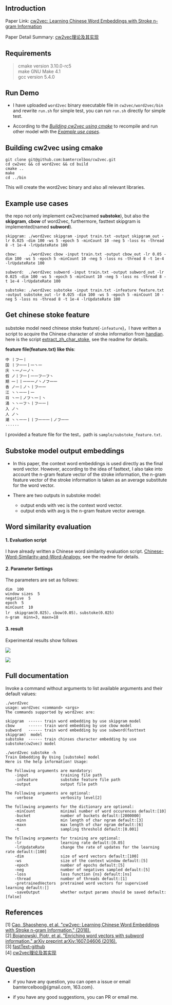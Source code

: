 
## Introduction ##

Paper Link: [cw2vec: Learning Chinese Word Embeddings with Stroke n-gram Information](http://www.statnlp.org/wp-content/uploads/papers/2018/cw2vec/cw2vec.pdf)  

Paper Detail Summary: [cw2vec理论及其实现](https://bamtercelboo.github.io/2018/05/11/cw2vec/)

## Requirements ##

>cmake version 3.10.0-rc5  
>make  GNU Make 4.1  
>gcc  version 5.4.0

## Run Demo ##

- I have uploaded  `word2vec` binary executable file in `cw2vec/word2vec/bin` and rewrite `run.sh` for simple test, you can run `run.sh` directly for simple test.

- According to the *[Building cw2vec using cmake](https://github.com/bamtercelboo/cw2vec#building-cw2vec-using-cmake)*  to recompile and run other model with the *[Example use cases](https://github.com/bamtercelboo/cw2vec#example-use-cases)*.


## Building cw2vec using cmake ##

	git clone git@github.com:bamtercelboo/cw2vec.git
	cd cw2vec && cd word2vec && cd build
	cmake ..
	make
	cd ../bin

This will create the word2vec binary and also all relevant libraries.

## Example use cases ##
the repo not only implement cw2vec(named **substoke**), but also the **skipgram**, **cbow** of word2vec, furthermore, fasttext skipgram is implemented(named **subword**).

	skipgram: ./word2vec skipgram -input train.txt -output skipgram_out -lr 0.025 -dim 100 -ws 5 -epoch 5 -minCount 10 -neg 5 -loss ns -thread 8 -t 1e-4 -lrUpdateRate 100  

	cbow:     ./word2vec cbow -input train.txt -output cbow_out -lr 0.05 -dim 100 -ws 5 -epoch 5 -minCount 10 -neg 5 -loss ns -thread 8 -t 1e-4 -lrUpdateRate 100

	subword:  ./word2vec subword -input train.txt -output subword_out -lr 0.025 -dim 100 -ws 5 -epoch 5 -minCount 10 -neg 5 -loss ns -thread 8 -t 1e-4 -lrUpdateRate 100

	substoke: ./word2vec substoke -input train.txt -infeature feature.txt -output substoke_out -lr 0.025 -dim 100 -ws 5 -epoch 5 -minCount 10 -neg 5 -loss ns -thread 8 -t 1e-4 -lrUpdateRate 100

## Get chinese stoke feature ##
substoke model need chinese stoke feature(`-infeature`)，I have written a script to acquire the Chinese character of stroke information from [handian](http://www.zdic.net/). here is the script [extract_zh_char_stoke](https://github.com/bamtercelboo/corpus_process_script/tree/master/extract_zh_char_stoke),  see the readme for details.

**feature file(feature.txt) like this**:

	中 丨フ一丨
	国 丨フ一一丨一丶一
	庆 丶一ノ一ノ丶
	假 ノ丨フ一丨一一フ一フ丶
	期 一丨丨一一一ノ丶ノフ一一
	香 ノ一丨ノ丶丨フ一一
	江 丶丶一一丨一
	将 丶一丨ノフ丶一丨丶
	涌 丶丶一フ丶丨フ一一丨
	入 ノ丶
	人 ノ丶
	潮 丶丶一一丨丨フ一一一丨ノフ一一
	......

I provided a feature file for the test，path is `sample/substoke_feature.txt`.


## Substoke model output embeddings ##

- In this paper, the context word embeddings is used directly as the final word vector. However, according to the idea of fasttext, I also take into account the n-gram feature vector of the stroke information, the n-gram feature vector of the stroke information is taken as an average substitute for the word vector. 

-  There are two outputs in substoke model:
	-  output ends with vec is the context word vector.
	-  output ends with avg is the n-gram feature vector average.


## Word similarity evaluation ##

#### 1. Evaluation script ####
I have already written a Chinese word similarity evaluation script. [Chinese-Word-Similarity-and-Word-Analogy](https://github.com/bamtercelboo/Chinese_Word_Similarity_and_Word_Analogy), see the readme for details.

#### 2. Parameter Settings ####
The parameters are set as follows:  

	dim  100
	window sizes  5
	negative  5
	epoch  5
	minCount  10
	lr  skipgram(0.025)，cbow(0.05)，substoke(0.025)
	n-gram  minn=3, maxn=18

#### 3. result ####
Experimental results show follows  

![](https://i.imgur.com/u0O6RoE.jpg)
  
![](https://i.imgur.com/p4gjsaD.jpg)


## Full documentation ##
Invoke a command without arguments to list available arguments and their default values:

	./word2vec 
	usage: word2vec <command> <args>
	The commands supported by word2vec are:

	skipgram  ------ train word embedding by use skipgram model
	cbow      ------ train word embedding by use cbow model
	subword   ------ train word embedding by use subword(fasttext skipgram)  model
	substoke  ------ train chinses character embedding by use substoke(cw2vec) model

	./word2vec substoke -h
	Train Embedding By Using [substoke] model
	Here is the help information! Usage:

	The Following arguments are mandatory:
		-input              training file path
		-infeature          substoke feature file path
		-output             output file path
	
	The Following arguments are optional:
		-verbose            verbosity level[2]

	The following arguments for the dictionary are optional:
		-minCount           minimal number of word occurences default:[10]
		-bucket             number of buckets default:[2000000]
		-minn               min length of char ngram default:[3]
		-maxn               max length of char ngram default:[6]
		-t                  sampling threshold default:[0.001]

	The following arguments for training are optional:
		-lr                 learning rate default:[0.05]
		-lrUpdateRate       change the rate of updates for the learning rate default:[100]
		-dim                size of word vectors default:[100]
		-ws                 size of the context window default:[5]
		-epoch              number of epochs default:[5]
		-neg                number of negatives sampled default:[5]
		-loss               loss function {ns} default:[ns]
		-thread             number of threads default:[1]
		-pretrainedVectors  pretrained word vectors for supervised learning default:[]
		-saveOutput         whether output params should be saved default:[false]

## References ##
[1] [Cao, Shaosheng, et al. "cw2vec: Learning Chinese Word Embeddings with Stroke n-gram Information." (2018). ](http://www.statnlp.org/wp-content/uploads/papers/2018/cw2vec/cw2vec.pdf)   
[2][ Bojanowski, Piotr, et al. "Enriching word vectors with subword information." arXiv preprint arXiv:1607.04606 (2016).](https://arxiv.org/pdf/1607.04606.pdf)  
[3] [fastText-github](https://github.com/facebookresearch/fastText)  
[4] [cw2vec理论及其实现](https://bamtercelboo.github.io/2018/05/11/cw2vec/)

## Question ##

- if you have any question, you can open a issue or email bamtercelboo@{gmail.com, 163.com}.

- if you have any good suggestions, you can PR or email me.






	




